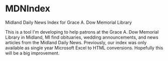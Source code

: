 # MDNIndex
Midland Daily News Index for Grace A. Dow Memorial Library

This is a tool I'm developing to help patrons at the Grace A. Dow Memorial Library in Midland, MI find obituaries, 
wedding announcements, and news articles from the Midland Daily News.  Previously, our index was only available as 
single year Microsoft Excel to HTML conversions.  Hopefully this will be a big improvement.
